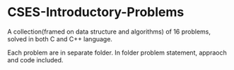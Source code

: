# CSES-Introductory-Problems

A collection(framed on data structure and algorithms) of 16 problems, solved in both C and C++ language.

Each problem are in separate folder. In folder problem statement, appraoch and code included.
